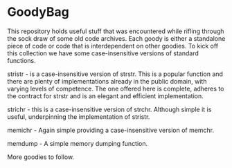 # GoodyBag
This repository holds useful stuff that was encountered while rifling through the sock draw of some old code archives.
Each goody is either a standalone piece of code or code that is interdependent on other goodies.
To kick off this collection we have some case-insensitive versions of standard functions.

stristr -	is a case-insensitive version of strstr. This is a popular function and there are plenty of implementations
already in the public domain, with varying levels of competence. The one offered here is complete, adheres to the contract
for strstr and is an elegant and efficient implementation.

strichr -	this is a case-insensitive version of strchr. Although simple it is useful, underpinning the implementation
of stristr.

memichr -	Again simple providing a case-insensitive version of memchr.

memdump -	A simple memory dumping function.

More goodies to follow.

